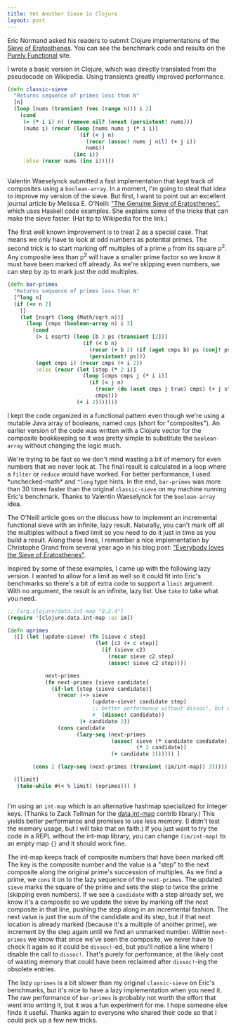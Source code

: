 ```yaml
---
title: Yet Another Sieve in Clojure
layout: post
--- 
```


Eric Normand asked his readers to submit Clojure implementations of the
[Sieve of Eratosthenes][1].  You can see the benchmark code and results on the
[Purely Functional][2] site.

[1]: https://en.wikipedia.org/wiki/Sieve_of_Eratosthenes

[2]: https://purelyfunctional.tv/issues/purelyfunctional-tv-newsletter-315-use-the-correct-data-structure-for-the-job/

I wrote a basic version in Clojure, which was directly translated from the pseudocode on Wikipedia.
Using transients greatly improved performance.

```clojure
(defn classic-sieve
  "Returns sequence of primes less than N"
  [n]
  (loop [nums (transient (vec (range n))) i 2]
    (cond
     (> (* i i) n) (remove nil? (nnext (persistent! nums)))
     (nums i) (recur (loop [nums nums j (* i i)]
                       (if (< j n)
                         (recur (assoc! nums j nil) (+ j i))
                         nums))
                     (inc i))
     :else (recur nums (inc i)))))
	 
```

Valentin Waeselynck submitted a fast implementation that kept track of composites using a
`boolean-array`.  In a moment, I'm going to steal that idea to improve my version of the
sieve.  But first, I want to point out an excellent journal article by Melissa E. O'Neill:
["The Genuine Sieve of Eratosthenes"][3], which uses Haskell code examples.  She explains
some of the tricks that can make the sieve faster.  (Hat tip to Wikipedia for the link.)

[3]: http://www.cs.hmc.edu/~oneill/papers/Sieve-JFP.pdf

The first well known improvement is to treat 2 as a special case.  That means we only have
to look at odd numbers as potential primes.  The second trick is to start marking off
multiples of a prime `p` from its square p<sup>2</sup>.  Any composite less than
p<sup>2</sup> will have a smaller prime factor so we know it must have been marked off
already.  As we're skipping even numbers, we can step by `2p` to mark just the odd
multiples.

```clojure
(defn bar-primes
  "Returns sequence of primes less than N"
  [^long n]
  (if (<= n 2)
    []
    (let [nsqrt (long (Math/sqrt n))]
      (loop [cmps (boolean-array n) i 3]
        (cond
         (> i nsqrt) (loop [b 3 ps (transient [2])]
                        (if (< b n)
                          (recur (+ b 2) (if (aget cmps b) ps (conj! ps b)))
                          (persistent! ps)))
         (aget cmps i) (recur cmps (+ i 2))
         :else (recur (let [step (* 2 i)]
                        (loop [cmps cmps j (* i i)]
                          (if (< j n)
                            (recur (do (aset cmps j true) cmps) (+ j step))
                            cmps)))
                      (+ i 2)))))))

```

I kept the code organized in a functional pattern even though we're using a mutable Java
array of booleans, named `cmps` (short for "composites").  An earlier version of the code
was written with a Clojure vector for the composite bookkeeping so it was pretty simple to
substitute the `boolean-array` without changing the logic much.

We're trying to be fast so we don't mind wasting a bit of memory for even numbers that we
never look at.  The final result is calculated in a loop where a `filter` or `reduce` would
have worked.  For better performance, I used \*unchecked-math\* and `^long` type hints.
In the end, `bar-primes` was more than 30 times faster than the original `classic-sieve` on
my machine running Eric's benchmark.  Thanks to Valentin Waeselynck for the `boolean-array`
idea.

The O'Neill article goes on the discuss how to implement an incremental functional sieve
with an infinite, lazy result.  Naturally, you can't mark off all the multiples without a
fixed limit so you need to do it just in time as you build a result.  Along these lines, I
remember a nice implementation by Christophe Grand from several year ago in his blog post:
["Everybody loves the Sieve of Eratosthenes"][4].

[4]: http://clj-me.cgrand.net/2009/07/30/everybody-loves-the-sieve-of-eratosthenes/

Inspired by some of these examples, I came up with the following lazy version.  I wanted to
allow for a limit as well so it could fit into Eric's benchmarks so there's a bit of extra
code to support a `limit` argument.  With no argument, the result is an infinite,
lazy list.  Use `take` to take what you need.

```clojure
;; [org.clojure/data.int-map "0.2.4"]
(require '[clojure.data.int-map :as im])

(defn oprimes
  ([] (let [update-sieve! (fn [sieve c step]
                            (let [c2 (+ c step)]
                              (if (sieve c2)
                                (recur sieve c2 step)
                                (assoc! sieve c2 step))))

            next-primes
            (fn next-primes [sieve candidate]
              (if-let [step (sieve candidate)]
                (recur (-> sieve
                           (update-sieve! candidate step)
                           ;; better performance without dissoc!, but more memory
                           #_ (dissoc! candidate))
                       (+ candidate 2))
                (cons candidate
                      (lazy-seq (next-primes
                                 (assoc! sieve (* candidate candidate)
                                         (* 2 candidate))
                                 (+ candidate 2)))))) ]

        (cons 2 (lazy-seq (next-primes (transient (im/int-map)) 3)))))

  ([limit]
   (take-while #(< % limit) (oprimes))) )
	 
```

I'm using an `int-map` which is an alternative hashmap specialized for integer keys.
(Thanks to Zack Tellman for the [data.int-map][6] contrib library.)  This yields better
performance and promises to use less memory.  (I didn't test the memory usage, but I will
take that on faith.)  If you just want to try the code in a REPL without the int-map
library, you can change `(im/int-map)` to an empty map `{}` and it should work fine.

[6]: https://github.com/clojure/data.int-map

The int-map keeps track of composite numbers that have been marked off.  The key is the
composite number and the value is a "step" to the next composite along the original prime's
succession of multiples.  As we find a prime, we `cons` it on to the lazy sequence of the
`next-primes`.  The updated `sieve` marks the square of the prime and sets the step to twice
the prime (skipping even numbers).  If we see a `candidate` with a step already
set, we know it's a composite so we update the sieve by marking off the next composite in
that line, pushing the step along in an incremental fashion.  The next value is just the sum
of the candidate and its step, but if that next location is already marked (because it's a
multiple of another prime), we increment by the step again until we find an unmarked number.
Within `next-primes` we know that once we've seen the composite, we never have to check it
again so it could be `dissoc!`-ed, but you'll notice a line where I disable the call to
`dissoc!`.  That's purely for performance, at the likely cost of wasting memory that could
have been reclaimed after `dissoc!`-ing the obsolete entries.

The lazy `oprimes` is a bit slower than my original `classic-sieve` on Eric's benchmarks,
but it's nice to have a lazy implementation when you need it.  The raw performance of
`bar-primes` is probably not worth the effort that went into writing it, but it was a fun
experiment for me.  I hope someone else finds it useful.  Thanks again to everyone who
shared their code so that I could pick up a few new tricks.



